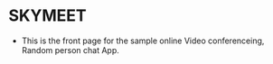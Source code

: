 # SKYMEET

* This is the front page for the sample online Video conferenceing, Random person chat App.
